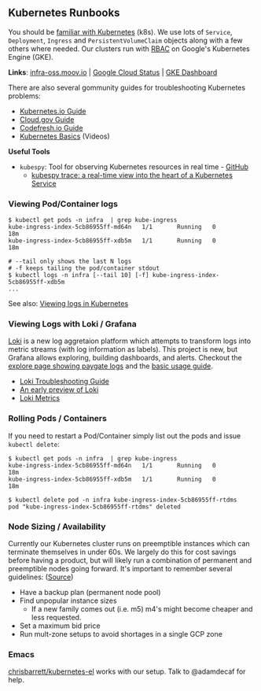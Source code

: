 ## Kubernetes Runbooks

You should be [familiar with Kubernetes](https://kubernetes.io/docs/tutorials/kubernetes-basics/) (k8s). We use lots of `Service`, `Deployment`, `Ingress` and `PersistentVolumeClaim` objects along with a few others where needed. Our clusters run with [RBAC](https://kubernetes.io/docs/reference/access-authn-authz/rbac/) on Google's Kubernetes Engine (GKE).

**Links**: [infra-oss.moov.io](https://infra-oss.moov.io) | [Google Cloud Status](https://status.cloud.google.com/) | [GKE Dashboard](https://console.cloud.google.com/kubernetes/list)

There are also several gommunity guides for troubleshooting Kubernetes problems:

- [Kubernetes.io Guide](https://kubernetes.io/docs/tasks/debug-application-cluster/debug-cluster/)
- [Cloud.gov Guide](https://cloud.gov/docs/ops/runbook/troubleshooting-kubernetes/)
- [Codefresh.io Guide](https://codefresh.io/Kubernetes-Tutorial/recover-broken-kubernetes-cluster/)
- [Kubernetes Basics](https://www.youtube.com/playlist?list=PLLasX02E8BPCrIhFrc_ZiINhbRkYMKdPT) (Videos)

**Useful Tools**

- `kubespy`: Tool for observing Kubernetes resources in real time - [GitHub](https://github.com/pulumi/kubespy)
   - [kubespy trace: a real-time view into the heart of a Kubernetes Service](https://blog.pulumi.com/kubespy-trace-a-real-time-view-into-the-heart-of-a-kubernetes-service)

### Viewing Pod/Container logs

```
$ kubectl get pods -n infra  | grep kube-ingress
kube-ingress-index-5cb86955ff-md64n   1/1       Running   0          18m
kube-ingress-index-5cb86955ff-xdb5m   1/1       Running   0          18m

# --tail only shows the last N logs
# -f keeps tailing the pod/container stdout
$ kubectl logs -n infra [--tail 10] [-f] kube-ingress-index-5cb86955ff-xdb5m
...
```

See also: [Viewing logs in Kubernetes](https://medium.com/devopslinks/viewing-logs-in-kubernetes-e055f936e187)

### Viewing Logs with Loki / Grafana

[Loki](https://github.com/grafana/loki) is a new log aggretaion platform which attempts to transform logs into metric streams (with log information as labels). This project is new, but Grafana allows exploring, building dashboards, and alerts. Checkout the [explore page showing paygate logs](https://infra-oss.moov.io/grafana/explore?left=%5B"now%2Fd","now%2Fd","Loki",%7B"expr":"%7Bapp%3D%5C"paygate%5C"%7D"%7D,%7B"ui":%5Btrue,true,true,"none"%5D%7D%5D) and the [basic usage guide](https://github.com/grafana/loki/blob/master/docs/usage.md#searching-with-labels-and-distributed-grep).

- [Loki Troubleshooting Guide](https://github.com/grafana/loki/blob/master/docs/troubleshooting.md)
- [An early preview of Loki](https://itnext.io/grafana-logging-using-loki-45665916aec9)
- [Loki Metrics](https://github.com/grafana/loki/blob/master/docs/operations/observability.md#observing-loki)

### Rolling Pods / Containers

If you need to restart a Pod/Container simply list out the pods and issue `kubectl delete`:

```
$ kubectl get pods -n infra  | grep kube-ingress
kube-ingress-index-5cb86955ff-md64n   1/1       Running   0          18m
kube-ingress-index-5cb86955ff-xdb5m   1/1       Running   0          18m

$ kubectl delete pod -n infra kube-ingress-index-5cb86955ff-rtdms
pod "kube-ingress-index-5cb86955ff-rtdms" deleted
```

### Node Sizing / Availability

Currently our Kubernetes cluster runs on preemptible instances which can terminate themselves in under 60s. We largely do this for cost savings before having a product, but will likely run a combination of permanent and preemptible nodes going forward. It's important to remember several guidelines: ([Source](https://learnk8s.io/blog/kubernetes-spot-instances))

- Have a backup plan (permanent node pool)
- Find unpopular instance sizes
   - If a new family comes out (i.e. m5) m4's might become cheaper and less requested.
- Set a maximum bid price
- Run mult-zone setups to avoid shortages in a single GCP zone

### Emacs

[chrisbarrett/kubernetes-el](https://github.com/chrisbarrett/kubernetes-el) works with our setup. Talk to @adamdecaf for help.
